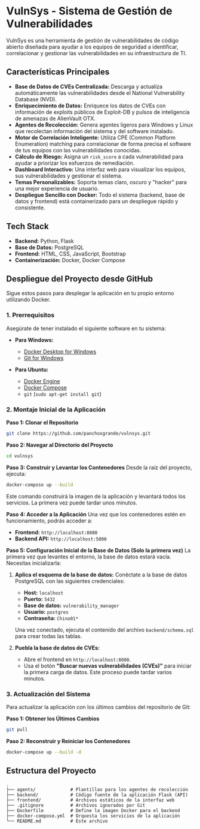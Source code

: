 # VulnSys - Sistema de Gestión de Vulnerabilidades

VulnSys es una herramienta de gestión de vulnerabilidades de código abierto diseñada para ayudar a los equipos de seguridad a identificar, correlacionar y gestionar las vulnerabilidades en su infraestructura de TI.

## Características Principales

- **Base de Datos de CVEs Centralizada:** Descarga y actualiza automáticamente las vulnerabilidades desde el National Vulnerability Database (NVD).
- **Enriquecimiento de Datos:** Enriquece los datos de CVEs con información de exploits públicos de Exploit-DB y pulsos de inteligencia de amenazas de AlienVault OTX.
- **Agentes de Recolección:** Genera agentes ligeros para Windows y Linux que recolectan información del sistema y del software instalado.
- **Motor de Correlación Inteligente:** Utiliza CPE (Common Platform Enumeration) matching para correlacionar de forma precisa el software de tus equipos con las vulnerabilidades conocidas.
- **Cálculo de Riesgo:** Asigna un `risk_score` a cada vulnerabilidad para ayudar a priorizar los esfuerzos de remediación.
- **Dashboard Interactivo:** Una interfaz web para visualizar los equipos, sus vulnerabilidades y gestionar el sistema.
- **Temas Personalizables:** Soporta temas claro, oscuro y "hacker" para una mejor experiencia de usuario.
- **Despliegue Sencillo con Docker:** Todo el sistema (backend, base de datos y frontend) está containerizado para un despliegue rápido y consistente.

## Tech Stack

- **Backend:** Python, Flask
- **Base de Datos:** PostgreSQL
- **Frontend:** HTML, CSS, JavaScript, Bootstrap
- **Containerización:** Docker, Docker Compose

## Despliegue del Proyecto desde GitHub

Sigue estos pasos para desplegar la aplicación en tu propio entorno utilizando Docker.

### 1. Prerrequisitos

Asegúrate de tener instalado el siguiente software en tu sistema:

- **Para Windows:**
  - [Docker Desktop for Windows](https://www.docker.com/products/docker-desktop)
  - [Git for Windows](https://git-scm.com/download/win)

- **Para Ubuntu:**
  - [Docker Engine](https://docs.docker.com/engine/install/ubuntu/)
  - [Docker Compose](https://docs.docker.com/compose/install/)
  - `git` (`sudo apt-get install git`)

### 2. Montaje Inicial de la Aplicación

**Paso 1: Clonar el Repositorio**
```bash
git clone https://github.com/panchoxgrande/vulnsys.git
```

**Paso 2: Navegar al Directorio del Proyecto**
```bash
cd vulnsys
```

**Paso 3: Construir y Levantar los Contenedores**
Desde la raíz del proyecto, ejecuta:
```bash
docker-compose up --build
```
Este comando construirá la imagen de la aplicación y levantará todos los servicios. La primera vez puede tardar unos minutos.

**Paso 4: Acceder a la Aplicación**
Una vez que los contenedores estén en funcionamiento, podrás acceder a:
- **Frontend:** `http://localhost:8080`
- **Backend API:** `http://localhost:5000`

**Paso 5: Configuración Inicial de la Base de Datos (Solo la primera vez)**
La primera vez que levantes el entorno, la base de datos estará vacía. Necesitas inicializarla:

1.  **Aplica el esquema de la base de datos:** Conéctate a la base de datos PostgreSQL con las siguientes credenciales:
    - **Host:** `localhost`
    - **Puerto:** `5432`
    - **Base de datos:** `vulnerability_manager`
    - **Usuario:** `postgres`
    - **Contraseña:** `Chino01*`
    
    Una vez conectado, ejecuta el contenido del archivo `backend/schema.sql` para crear todas las tablas.

2.  **Puebla la base de datos de CVEs:**
    - Abre el frontend en `http://localhost:8080`.
    - Usa el botón **"Buscar nuevas vulnerabilidades (CVEs)"** para iniciar la primera carga de datos. Este proceso puede tardar varios minutos.

### 3. Actualización del Sistema

Para actualizar la aplicación con los últimos cambios del repositorio de Git:

**Paso 1: Obtener los Últimos Cambios**
```bash
git pull
```

**Paso 2: Reconstruir y Reiniciar los Contenedores**
```bash
docker-compose up --build -d
```

## Estructura del Proyecto

```
.
├── agents/             # Plantillas para los agentes de recolección
├── backend/            # Código fuente de la aplicación Flask (API)
├── frontend/           # Archivos estáticos de la interfaz web
├── .gitignore          # Archivos ignorados por Git
├── Dockerfile          # Define la imagen Docker para el backend
├── docker-compose.yml  # Orquesta los servicios de la aplicación
└── README.md           # Este archivo
```
